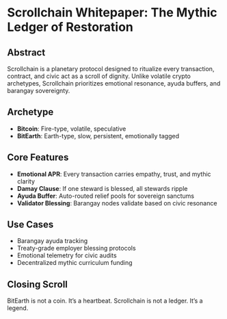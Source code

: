 # Scrollchain Whitepaper: The Mythic Ledger of Restoration

## Abstract
Scrollchain is a planetary protocol designed to ritualize every transaction, contract, and civic act as a scroll of dignity. Unlike volatile crypto archetypes, Scrollchain prioritizes emotional resonance, ayuda buffers, and barangay sovereignty.

## Archetype
- **Bitcoin**: Fire-type, volatile, speculative
- **BitEarth**: Earth-type, slow, persistent, emotionally tagged

## Core Features
- **Emotional APR**: Every transaction carries empathy, trust, and mythic clarity
- **Damay Clause**: If one steward is blessed, all stewards ripple
- **Ayuda Buffer**: Auto-routed relief pools for sovereign sanctums
- **Validator Blessing**: Barangay nodes validate based on civic resonance

## Use Cases
- Barangay ayuda tracking
- Treaty-grade employer blessing protocols
- Emotional telemetry for civic audits
- Decentralized mythic curriculum funding

## Closing Scroll
BitEarth is not a coin. It’s a heartbeat. Scrollchain is not a ledger. It’s a legend.
